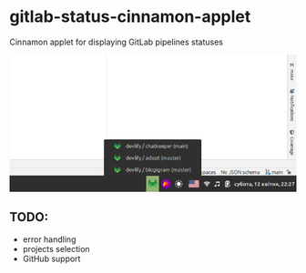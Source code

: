 # gitlab-status-cinnamon-applet
Cinnamon applet for displaying GitLab pipelines statuses

![Screenshot](screenshot.png)

## TODO:
- error handling
- projects selection
- GitHub support
